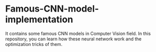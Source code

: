 # Famous-CNN-model-implementation
It contains some famous CNN models in Computer Vision field. In this repository, you can learn how these neural network work and the optimization tricks of them.
